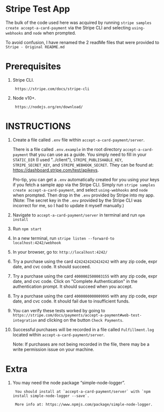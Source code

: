 
# Stripe Test App
The bulk of the code used here was acquired by running `stripe samples create accept-a-card-payment` via the Stripe CLI and selecting `using-webhooks` and `node` when prompted.

To avoid confusion, I have renamed the 2 readMe files that were provided to `Stripe - Original README.md` 

# Prerequisites
1. Stripe CLI. 

        https://stripe.com/docs/stripe-cli
2. Node v10+. 

        https://nodejs.org/en/download/

# INSTRUCTIONS
1. Create a file called `.env` file within `accept-a-card-payment/server`.

    There is a file called `.env.example` in the root directory `accept-a-card-payment` that you can use as a guide. You simply need to fill in your `STATIC_DIR` (I used "../client"), `STRIPE_PUBLISHABLE_KEY`, `STRIPE_SECRET_KEY`, and `STRIPE_WEBHOOK_SECRET`. They can be found at: https://dashboard.stripe.com/test/apikeys.
    
    Pro-tip, you can get a `.env` automatically created for you using your keys if you fetch a sample app via the Stripe CLI. Simply run `stripe samples create accept-a-card-payment`, and select `using-webhooks` and `node` when prompted. Then drop in the `.env` provided by Stripe into my app. (Note: The secret key in the `.env` provided by the Stripe CLI was incorrect for me, so I had to update it myself manually.)
2. Navigate to `accept-a-card-payment/server` in terminal and run `npm install`
3. Run `npm start`
4. In a new terminal, run `stripe listen --forward-to localhost:4242/webhook`
5. In your browser, go to: `http://localhost:4242/`
6. Try a purchase using the card `4242424242424242` with any zip code, expr date, and cvc code. It should succeed.
7. Try a purchase using the card `4000002500003155` with any zip code, expr date, and cvc code. Click on "Complete Authentication" in the authentication prompt. It should succeed when you accept. 
8. Try a purchase using the card `4000000000009995` with any zip code, expr date, and cvc code. It should fail due to insufficient funds.
9. You can verify these tests worked by going to `https://stripe.com/docs/payments/accept-a-payment#web-test-integration` and clicking on the button `Check Payments`.
9. Successful purchases will be recorded in a file called `Fulfillment.log` located within `accept-a-card-payment/server`.
       
    Note: If purchases are not being recorded in the file, there may be a write permission issue on your machine.

# Extra
1. You may need the node package  “simple-node-logger”.
        
        You should install at `accept-a-card-payment/server` with `npm install simple-node-logger --save`.
       
        More info at: https://www.npmjs.com/package/simple-node-logger.